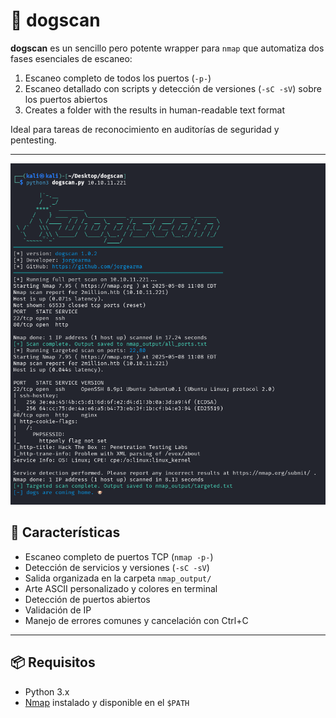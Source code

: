 # 🐶 dogscan

**dogscan** es un sencillo pero potente wrapper para `nmap` que automatiza dos fases esenciales de escaneo:

1. Escaneo completo de todos los puertos (`-p-`)
2. Escaneo detallado con scripts y detección de versiones (`-sC -sV`) sobre los puertos abiertos
3. Creates a folder with the results in human-readable text format

Ideal para tareas de reconocimiento en auditorías de seguridad y pentesting.

---
![dogscan demo](../assets/dogscan_picture.png)

## 🚀 Características

- Escaneo completo de puertos TCP (`nmap -p-`)
- Detección de servicios y versiones (`-sC -sV`)
- Salida organizada en la carpeta `nmap_output/`
- Arte ASCII personalizado y colores en terminal
- Detección de puertos abiertos
- Validación de IP
- Manejo de errores comunes y cancelación con Ctrl+C

---

## 📦 Requisitos

- Python 3.x
- [Nmap](https://nmap.org/) instalado y disponible en el `$PATH`

